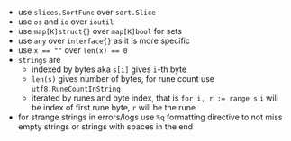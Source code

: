 - use `slices.SortFunc` over `sort.Slice`
- use `os` and `io` over `ioutil`
- use `map[K]struct{}` over `map[K]bool` for sets
- use `any` over `interface{}` as it is more specific
- use `x == ""` over `len(x) == 0`
- `strings` are
    - indexed by bytes aka `s[i]` gives `i`-th byte
    - `len(s)` gives number of bytes, for rune count use `utf8.RuneCountInString`
    - iterated by runes and byte index, that is `for i, r := range s` `i` will be index of first rune byte, `r` will be the rune
- for strange strings in errors/logs use `%q` formatting directive to not miss empty strings or strings with spaces in the end